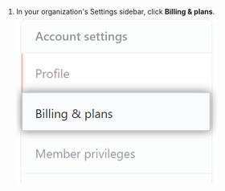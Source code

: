 1. In your organization's Settings sidebar, click **Billing & plans**. ![Abrechungseinstellungen](/assets/images/help/billing/settings_organization_billing_plans_tab.png)
